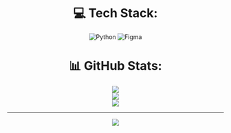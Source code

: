 <div align='center'>
  
# 💻 Tech Stack:
![Python](https://img.shields.io/badge/python-3670A0?style=for-the-badge&logo=python&logoColor=ffdd54) ![Figma](https://img.shields.io/badge/figma-%23F24E1E.svg?style=for-the-badge&logo=figma&logoColor=white) 
# 📊 GitHub Stats:
![](https://github-readme-stats.vercel.app/api?username=hungtran19940412&theme=dark&hide_border=true&include_all_commits=true&count_private=true)<br/>
![](https://github-readme-streak-stats.herokuapp.com/?user=hungtran19940412&theme=dark&hide_border=true)<br/>
![](https://github-readme-stats.vercel.app/api/top-langs/?username=hungtran19940412&theme=dark&hide_border=true&include_all_commits=true&count_private=true&layout=compact)

---
[![](https://visitcount.itsvg.in/api?id=hungtran19940412&icon=0&color=0)](https://visitcount.itsvg.in)

<div>
